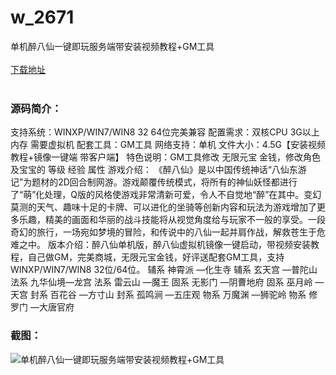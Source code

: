 # w_2671
单机醉八仙一键即玩服务端带安装视频教程+GM工具
<br/></br>
[下载地址](https://www.uuid2.com/2671.html "下载地址")
<br/></br>
<h3>源码简介：</h3>
<p>支持系统：WINXP/WIN7/WIN8 32 64位完美兼容
配置需求：双核CPU 3G以上内存 需要虚拟机
配套工具：GM工具
网络支持：单机
文件大小：4.5G【安装视频教程+镜像一键端 带客户端】
特色说明：GM工具修改 无限元宝 金钱，修改角色及宝宝的 等级 经验 属性
游戏介绍： 《醉八仙》是以中国传统神话“八仙东游记”为题材的2D回合制网游。游戏颠覆传统模式，将所有的神仙妖怪都进行了“萌”化处理，Q版的风格使游戏非常清新可爱，令人不自觉地“醉”在其中。变幻莫测的天气、趣味十足的卡牌、可以进化的坐骑等创新内容和玩法为游戏增加了更多乐趣，精美的画面和华丽的战斗技能将从视觉角度给与玩家不一般的享受。一段奇幻的旅行，一场宛如梦境的冒险，和传说中的八仙一起并肩作战，解救苍生于危难之中。
版本介绍：醉八仙单机版，醉八仙虚拟机镜像一键启动，带视频安装教程，自己做GM，完美商城，无限元宝金钱，好评送配套GM工具，支持WINXP/WIN7/WIN8 32位/64位。
辅系 神霄派 —化生寺
辅系 玄天宫 —普陀山
法系 九华仙境—龙宫
法系 雷云山 —魔王
固系 无影门 —阴曹地府
固系 巫月岭 —天宫
封系 百花谷 —方寸山
封系 孤鸣涧 —五庄观
物系 万魔渊 —狮驼岭
物系 修罗门 —大唐官府<p>
<h3>截图：</h3>
<img src="https://www.uuid2.com/wp-content/uploads/img/202105/dd7480c852.jpeg" alt="单机醉八仙一键即玩服务端带安装视频教程+GM工具">
